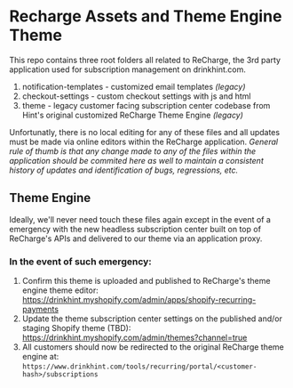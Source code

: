 # Recharge Assets and Theme Engine Theme
This repo contains three root folders all related to ReCharge, the 3rd party application used for subscription management on drinkhint.com.
1. notification-templates - customized email templates _(legacy)_
2. checkout-settings - custom checkout settings with js and html
3. theme - legacy customer facing subscription center codebase from Hint's original customized ReCharge Theme Engine _(legacy)_

Unfortunatly, there is no local editing for any of these files and all updates must be made via online editors within the ReCharge application. _General rule of thumb is that any change made to any of the files within the application should be commited here as well to maintain a consistent history of updates and identification of bugs, regressions, etc._


## Theme Engine
Ideally, we'll never need touch these files again except in the event of a emergency with the new headless subscription center built on top of ReCharge's APIs and delivered to our theme via an application proxy.

### In the event of such emergency:
1. Confirm this theme is uploaded and published to ReCharge's theme engine theme editor: https://drinkhint.myshopify.com/admin/apps/shopify-recurring-payments
2. Update the theme subscription center settings on the published and/or staging Shopify theme (TBD): https://drinkhint.myshopify.com/admin/themes?channel=true
3. All customers should now be redirected to the original ReCharge theme engine at: `https://www.drinkhint.com/tools/recurring/portal/<customer-hash>/subscriptions`

